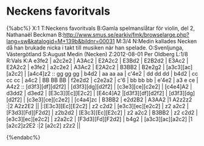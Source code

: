 # Neckens favoritvals

{%abc%}
X:1
T:Neckens favoritvals
B:Gamla spelmanslåtar för violin, del 2, Nathanaël Beckman
B:http://www.smus.se/earkiv/fmk/browselarge.php?lang=sw&katalogid=M+139b&bildnr=00031
M:3/4
N:Medin kallades Necken då han brukade nicka i takt till musiken när han spelade.
O:Svenljunga, Västergötland
S:August Medin (Necken)
Z:2012-08-01 Per Oldberg
L:1/8
R:Vals
K:A
e3fe2 | a2c2e2 | A3Ac2 | E2A2c2 | E3Bd2 | E2B2d2 | 
E3Ac2 | E2A2c2 | e3fe2 | a2c2e2 | A3Ac2 | E2A2c2 | 
B3BB2 | B2e2g2 | [a3c3][ac][a2c2] | [a4c4]z2 :: gg gg gg | b4d2 | 
aa aa aa | c'4e2 | dd dd dd | b4d2 | cc cc cc | 
a4c2 | BB BB BB | f2e2d2 | c2e2a2 | c'6 | 
bb bb bb | e'4e2 | a3 e ce | A4z2 ::
[d3f3][df][d2f2] | [d3f3][dg][d2f2] | [c3e3][ce][c2e2] | [c4e4]A2 | d3dd2 | 
d3ed2 | [E3c3][Ec][E2c2] | [E4c4]A2 |[d3f3][df][d2f2] | [d3f3][dg][d2f2] | 
[c3e3][ce][c2e2] | [c4a4]zc | B3BB2 | e2d2B2 | A3AA2 |1 A2z2z2 :|2 A2z2E2 ||
|:[E3c3][Ec][E2c2] | z2 c2d2 | [e3c3][ec][e2c2] | z2 a2c2 | [F3d3][Fd][F2d2] | z2b2d2 | 
[E3c3][Ec][E2c2] | z2 a2c2 | B3BB2 | z2 c2d2 | [e3c3][ec][e2c2] | 
z2a2c2 | [F3d3][Fd][F2d2] | b4g2 | [a3c3][ac][a2c2] |1 [a2c2]z2E2 :|2 [a2c2] z2z2 || 

{%endabc%}
